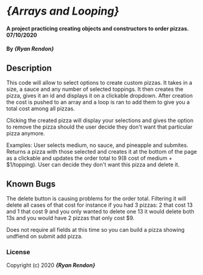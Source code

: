 # _{Arrays and Looping}_

#### A project practicing creating objects and constructors to order pizzas. 07/10/2020

#### By _**{Ryan Rendon}**_

## Description

This code will allow to select options to create custom pizzas. It takes in a size, a sauce and any number of selected toppings. It then creates the pizza, gives it an id and displays it on a clickable dropdown. After creation the cost is pushed to an array and a loop is ran to add them to give you a total cost among all pizzas. 

Clicking the created pizza will display your selections and gives the option to remove the pizza should the user decide they don't want that particular pizza anymore.

Examples: 
User selects medium, no sauce, and pineapple and submites. Returns a pizza with those selected and creates it at the bottom of the page as a clickable and updates the order total to $9($8 cost of medium + $1/topping). User can decide they don't want this pizza and delete it. 

## Known Bugs

The delete button is causing problems for the order total. Filtering it will delete all cases of that cost for instance if you had 3 pizzas: 2 that cost 13 and 1 that cost 9 and you only wanted to delete one 13 it would delete both 13s and you would have 2 pizzas that only cost $9. 

Does not require all fields at this time so you can build a pizza showing undfiend on submit add pizza.

### License
Copyright (c) 2020 **_{Ryan Rendon}_**